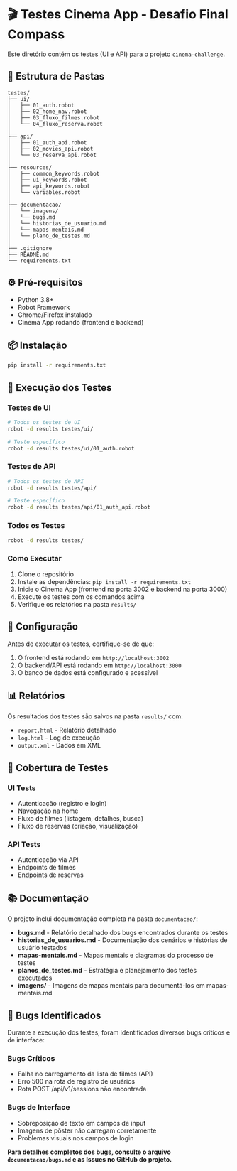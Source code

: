# 🎬 Testes Cinema App - Desafio Final Compass

Este diretório contém os testes (UI e API) para o projeto `cinema-challenge`. 

## 📁 Estrutura de Pastas

```plaintext
testes/
├── ui/
│   ├── 01_auth.robot
│   ├── 02_home_nav.robot
│   ├── 03_fluxo_filmes.robot
│   └── 04_fluxo_reserva.robot
│
├── api/
│   ├── 01_auth_api.robot
│   ├── 02_movies_api.robot
│   └── 03_reserva_api.robot
│
├── resources/
│   ├── common_keywords.robot
│   ├── ui_keywords.robot
│   ├── api_keywords.robot
│   └── variables.robot
│
├── documentacao/
│   └── imagens/
│   └── bugs.md
│   └── historias_de_usuario.md
│   └── mapas-mentais.md
│   └── plano_de_testes.md
│   
├── .gitignore
├── README.md
└── requirements.txt
```

## ⚙️ Pré-requisitos

- Python 3.8+
- Robot Framework
- Chrome/Firefox instalado
- Cinema App rodando (frontend e backend)

## 📦 Instalação

```bash
pip install -r requirements.txt
```

## 🚀 Execução dos Testes

### Testes de UI
```bash
# Todos os testes de UI
robot -d results testes/ui/

# Teste específico
robot -d results testes/ui/01_auth.robot
```

### Testes de API
```bash
# Todos os testes de API
robot -d results testes/api/

# Teste específico
robot -d results testes/api/01_auth_api.robot
```

### Todos os Testes
```bash
robot -d results testes/
```

### Como Executar
1. Clone o repositório
2. Instale as dependências: `pip install -r requirements.txt`
3. Inicie o Cinema App (frontend na porta 3002 e backend na porta 3000)
4. Execute os testes com os comandos acima
5. Verifique os relatórios na pasta `results/`

## 🔧 Configuração

Antes de executar os testes, certifique-se de que:

1. O frontend está rodando em `http://localhost:3002`
2. O backend/API está rodando em `http://localhost:3000`
3. O banco de dados está configurado e acessível

## 📊 Relatórios

Os resultados dos testes são salvos na pasta `results/` com:
- `report.html` - Relatório detalhado
- `log.html` - Log de execução
- `output.xml` - Dados em XML

## 🧪 Cobertura de Testes

### UI Tests
- Autenticação (registro e login)
- Navegação na home
- Fluxo de filmes (listagem, detalhes, busca)
- Fluxo de reservas (criação, visualização)

### API Tests
- Autenticação via API
- Endpoints de filmes
- Endpoints de reservas

## 📚 Documentação

O projeto inclui documentação completa na pasta `documentacao/`:

- **bugs.md** - Relatório detalhado dos bugs encontrados durante os testes
- **historias_de_usuarios.md** - Documentação dos cenários e histórias de usuário testados
- **mapas-mentais.md** - Mapas mentais e diagramas do processo de testes
- **planos_de_testes.md** - Estratégia e planejamento dos testes executados
- **imagens/** - Imagens de mapas mentais para documentá-los em mapas-mentais.md

## 🐛 Bugs Identificados

Durante a execução dos testes, foram identificados diversos bugs críticos e de interface:

### Bugs Críticos
- Falha no carregamento da lista de filmes (API)
- Erro 500 na rota de registro de usuários
- Rota POST /api/v1/sessions não encontrada

### Bugs de Interface
- Sobreposição de texto em campos de input
- Imagens de pôster não carregam corretamente
- Problemas visuais nos campos de login

**Para detalhes completos dos bugs, consulte o arquivo `documentacao/bugs.md` e as Issues no GitHub do projeto.**